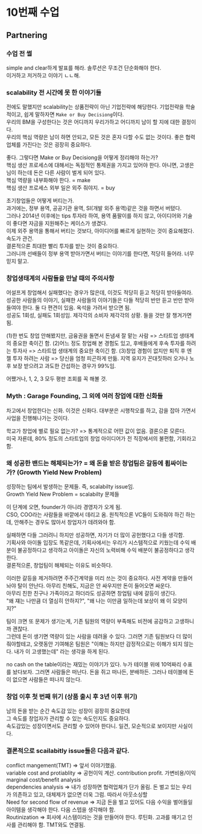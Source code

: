 # 10번째 수업

## Partnering  

### 수업 전 썰

simple and clear하게 발표를 해라. 솔루션은 무조건 단순화해야 한다.  
이거하고 저거하고 이야기 ㄴㄴ해. 

### scalability 전 시간에 못 한 이야기들  

전에도 말했지만 scalability는 상품전략이 아닌 기업전략에 해당한다.
기업전략을 학술적이고, 쉽게 말하자면 `Make or Buy Decisiong`이다.  
우리의 BM을 구성한다는 것은 어디까지 우리가하고 어디까지 남이 할 지에 대한 결정이다.  
우리의 핵심 역량은 남이 하면 안되고, 모든 것은 혼자 다할 수도 없는 것이다. 
좋은 협력업체를 가진다는 것은 굉장히 중요하다.  

좋다. 그렇다면 Make or Buy Decisiong을 어떻게 정리해야 하는가?  
핵심 생산 프로세스에 대해서는 독점적인 통제권을 가지고 있어야 한다. 아니면, 고생은 님이 하는데 돈은 다른 사람이 벌게 되어 있다.  
핵심 역량을 내부화해야 한다. = make  
핵심 생산 프로세스 외부 일은 외주 줘야지. = buy  

초기창업들은 어떻게 버티는가.  
과거에는, 정부 용역, 공공기관 용역, SI(개발 외주 용역)같은 것을 하면서 버텼다.  
그러나 2014년 이후에는 tips 투자라 하여, 용역 품팔이를 하지 않고, 아이디어와 기술이 좋다면 자금을 지원해주는 케이스가 생겼다.  
이제 외주 용역을 통해서 버티는 것보다, 아이디어를 빠르게 실현하는 것이 중요해졌다. 속도가 관건.  
결론적으론 최대한 빨리 투자를 받는 것이 중요하다.  
그러니까 선배들이 정부 용역 받아가면서 버티는 이야기를 한다면, 적당히 들어라. 너무 믿지 말고.

### 창업생태계의 사람들을 만날 때의 주의사항  

어설프게 창업해서 실패했다는 경우가 많은데, 이것도 적당히 듣고 적당히 받아들여라.  
성공한 사람들의 이야기, 실패한 사람들의 이야기들은 다들 적당히 반만 듣고 반만 받아들여야 한다. 둘 다 편견이 있음. 옥석을 가려서 받으면 됨.  
성공도 1회성, 실패도 1회성임. 제각각의 소비자 제각각의 상황. 들을 것만 잘 챙겨가면 됨.  

(1)한 번도 창업 안해봤지만, 금융권을 돌면서 돈냄새 잘 맡는 사람 => 스타트업 생태계의 중요한 축이긴 함.
(2)어느 정도 창업해 본 경험도 있고, 후배들에게 후속 투자를 하려는 투자사  => 스타트업 생태계의 중요한 축이긴 함.
(3)창업 경험이 없지만 퇴직 후 엔젤 투자 하려는 사람 => 당신을 엄청 피곤하게 만듦. 지역 유지가 꼰대짓하러 오거나 노후 보장 받으려고 과도한 간섭하는 경우가 99%임.  

어쨌거나, 1, 2, 3 모두 평판 조회를 꼭 해볼 것.  

### Myth : Garage Founding, 그 외에 여러 창업에 대한 신화들  

차고에서 창업한다는 신화. 이것은 신화다.
대부분은 시행착오를 하고, 감을 잡아 가면서 사업을 진행해나가는 것이다.  

학교가 창업에 별로 필요 없는가? => 통계적으로 어떤 값이 없음. 결론으론 모른다.  
미국 자룐데, 80% 정도의 스타트업의 창업 아이디어가 전 직장에서의 불편함, 기회라고 함.  

### 왜 성공한 밴드는 해체되는가? = 왜 돈을 받은 창업팀은 갈등에 휩싸이는가? (Growth Yield New Problem)  

성장하는 팀에서 발생하는 문제들. 즉, scalabilty issue임.  
Growth Yield New Problem = scalabilty 문제들

이 단계에 오면, founder가 아니라 경영자가 오게 됨.  
CSO, COO라는 사람들을 바깥에서 데리고 옴. 원칙적으론 VC들이 도와줘야 하긴 하는데, 안해주는 경우도 많아서 창업자가 데려와야 함.  

실패하면 다들 그러려니 하지만 성공하면, 자기가 더 많이 공헌했다고 다들 생각함.  
기획사와 아이돌 입장도 똑같은데, 기획사에서는 우리가 시스템적으로 키웠는데 수익 배분이 불공정하다고 생각하고
아이돌은 자신의 노력비해 수익 배분이 불공정하다고 생각한다.  
결론적으론, 창업팀이 해체되는 이유도 비슷하다.  

이러한 갈등을 제거하려면 주주간계약을 미리 쓰는 것이 중요하다. 사전 계약을 만들어놔야 탈이 안난다.
아무리 친해도, 지금은 안 싸우지만 돈이 들어오면 싸운다.  
아무리 친한 친구나 가족이라고 하더라도 성공하면 창업팀 내에 갈등이 생긴다.  
"왜 쟤는 나만큼 더 열심히 안하지?", "왜 나는 이만큼 일하는데 보상이 왜 이 모양이지?"  

팀이 크면 또 문제가 생기는게, 기존 팀원의 역량이 부족해도 비전에 공감하고 고생하니까 괜찮다.  
그런데 돈이 생기면 역량이 있는 사람을 데려올 수 있다. 그러면 기존 팀원보다 더 많이 줘야할테고, 오랫동안 기여해온 팀원은
"이해는 하지만 감정적으로는 이해가 되지 않는다. 내가 이 고생했는데" 라는 생각을 하게 된다.  

no cash on the table이라는 재밌는 이야기가 있다.
누가 테이블 위에 10억짜리 수표를 놨다보자. 그러면 사람들은 떠난다. 돈을 쥐고 떠나든, 분배하든.
그러나 테이블에 돈이 없으면 사람들은 떠나지 않는다.

### 창업 이후 첫 번째 위기 (상품 출시 후 3년 이후 위기)  

남의 돈을 받는 순간 속도감 있는 성장이 굉장히 중요한데  
그 속도를 창업자가 관리할 수 있는 속도인지도 중요하다.  
속도감있는 성장이면서도 관리할 수 있어야 한다니. 일견, 모순적으로 보이지만 사실이다.  

### 결론적으로 scailabitly issue들은 다음과 같다.  

conflict mangement(TMT) => 앞서 이야기했음.  
variable cost and protiablity => 공헌이익 계산. contribution profit. 가변비용/이익 marginal cost/benefit analysis  
dependencies analysis => 내가 성장하면 협력업체가 단가 올림. 돈 벌고 있는 우리가 의존하고 있고, 대체제가 없으면 더욱 그럼. 따라서 아웃소싱할  
Need for second flow of revenue => 지금 돈을 벌고 있어도 다음 수익을 벌어들일 아이템을 생각해야 한다. 다음 스텝을 생각해야 함.  
Routinization => 회사에 시스템이라는 것을 만들어야 한다. 루틴화. 고과를 매기고 인사를 관리해야 함. TMT와도 연결됨.

